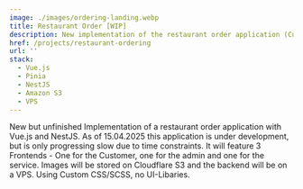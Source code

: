 ```yaml
---
image: ./images/ordering-landing.webp
title: Restaurant Order [WIP]
description: New implementation of the restaurant order application (Currently under development).
href: /projects/restaurant-ordering
url: ''
stack:
  - Vue.js
  - Pinia
  - NestJS
  - Amazon S3
  - VPS
---
```


New but unfinished Implementation of a restaurant order application with Vue.js and NestJS. As of 15.04.2025 this application is under development, but is only progressing slow due to time constraints. It will feature 3 Frontends - One for the Customer, one for the admin and one for the service. Images will be stored on Cloudflare S3 and the backend will be on a VPS. Using Custom CSS/SCSS, no UI-Libaries.
